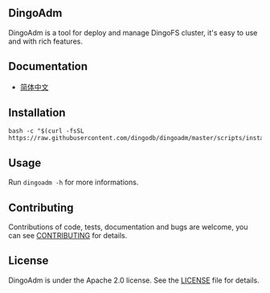 DingoAdm
---

DingoAdm is a tool for deploy and manage DingoFS cluster, it's easy to use and with rich features.

Documentation
---

* [简体中文][docs]
 
Installation
---

```shell
bash -c "$(curl -fsSL https://raw.githubusercontent.com/dingodb/dingoadm/master/scripts/install_dingoadm.sh)"
```

Usage
---

Run `dingoadm -h` for more informations.

Contributing
---

Contributions of code, tests, documentation and bugs are welcome,
you can see [CONTRIBUTING][contributing] for details.

License
---

DingoAdm is under the Apache 2.0 license. See the [LICENSE](LICENSE) file for details.

[docs]: https://github.com/dingodb/dingoadm/wiki
[contributing]: https://github.com/dingodb/dingoadm/wiki/others#参与-dingoadm-的开发
